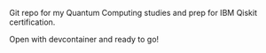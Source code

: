Git repo for my Quantum Computing studies and prep for IBM Qiskit certification. 

Open with devcontainer and ready to go!